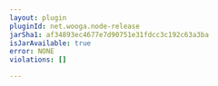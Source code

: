 ```yaml
---
layout: plugin
pluginId: net.wooga.node-release
jarSha1: af34893ec4677e7d90751e31fdcc3c192c63a3ba
isJarAvailable: true
error: NONE
violations: []

---
```

